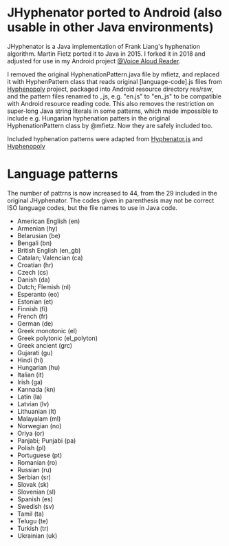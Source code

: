 # JHyphenator ported to Android (also usable in other Java environments)


JHyphenator is a Java implementation of Frank Liang's hyphenation algorithm. Martin Fietz ported
it to Java in 2015. I forked it in 2018 and adjusted for use in my Android project [@Voice Aloud
Reader](https://play.google.com/store/apps/details?id=com.hyperionics.avar).

I removed
the original HyphenationPattern.java file by mfietz, and replaced it with HyphenPattern class that
reads original [language-code].js files from [Hyphenopoly](https://github.com/mnater/Hyphenopoly)
project, packaged into Android resource directory res/raw, and the pattern files renamed to _js, e.g.
"en.js" to "en_js" to be compatible with Android resource reading code. This also removes the
restriction on super-long Java string literals in some patterns, which made impossible to include
e.g. Hungarian hyphenation patters in the original HyphenationPattern class by @mfietz.
Now they are safely included too. 

Included hyphenation patterns were adapted from [Hyphenator.js](https://code.google.com/p/hyphenator/)
and [Hyphenopoly](https://github.com/mnater/Hyphenopoly)

# Language patterns
The number of pattrns is now increased to 44, from the 29 included in the original JHyphenator.
The codes given in parenthesis may not be correct ISO language codes, but the file names to use
in Java code.

* American English (en)
* Armenian (hy)
* Belarusian (be)
* Bengali (bn)
* British English (en_gb)
* Catalan; Valencian (ca)
* Croatian (hr)
* Czech (cs)
* Danish (da)
* Dutch; Flemish (nl)
* Esperanto (eo)
* Estonian (et)
* Finnish (fi)
* French (fr)
* German (de)
* Greek monotonic (el)
* Greek polytonic (el_polyton)
* Greek ancient (grc)
* Gujarati (gu)
* Hindi (hi)
* Hungarian (hu)
* Italian (it)
* Irish (ga)
* Kannada (kn)
* Latin (la)
* Latvian (lv)
* Lithuanian (lt)
* Malayalam (ml)
* Norwegian (no)
* Oriya (or)
* Panjabi; Punjabi (pa)
* Polish (pl)
* Portuguese (pt)
* Romanian (ro)
* Russian (ru)
* Serbian (sr)
* Slovak (sk)
* Slovenian (sl)
* Spanish (es)
* Swedish (sv)
* Tamil (ta)
* Telugu (te)
* Turkish (tr)
* Ukrainian (uk)

